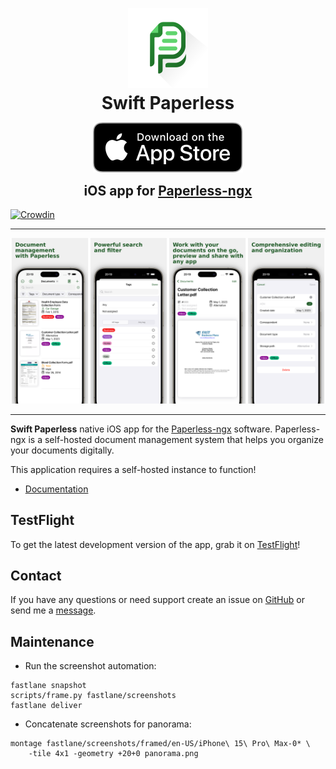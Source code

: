 <p align="center" style="margin-bottom:0.25em">

<img src="docs/assets/logo_standalone.png" width="128" />

</p>

<h1 align="center" style="margin-top:0em;margin-bottom:0.25em;">
Swift Paperless
</h1>

<p align="center">
<a href="https://apps.apple.com/app/swift-paperless/id6448698521">
<img src="app_store.svg" />
</a>
</p>

<h2 align="center" style="margin-top:0.25em;">
iOS app for <a href="https://github.com/paperless-ngx/paperless-ngx">Paperless-ngx</a>
</h2>

[![Crowdin](https://badges.crowdin.net/swift-paperless/localized.svg)](https://crowdin.com/project/swift-paperless)

<hr/>

<a href="https://apps.apple.com/app/swift-paperless/id6448698521">
<img src="panorama.png" />
</a>



---

**Swift Paperless** native iOS app for the
[Paperless-ngx](https://github.com/paperless-ngx/paperless-ngx) software.
Paperless-ngx is a self-hosted document management system that helps you
organize your documents digitally.

This application requires a self-hosted instance to function!

- [Documentation](https://paulgessinger.github.io/swift-paperless/)

## TestFlight

To get the latest development version of the app, grab it on
[TestFlight](https://testflight.apple.com/join/bOpOdzwL)!

## Contact
If you have any questions or need support create an issue on [GitHub](https://github.com/paulgessinger/swift-paperless/issues/new) or send me a [message](mailto:swift-paperless@paulgessinger.com).

## Maintenance

- Run the screenshot automation:

```console
fastlane snapshot
scripts/frame.py fastlane/screenshots
fastlane deliver
```

- Concatenate screenshots for panorama:

```console
montage fastlane/screenshots/framed/en-US/iPhone\ 15\ Pro\ Max-0* \
    -tile 4x1 -geometry +20+0 panorama.png
```
